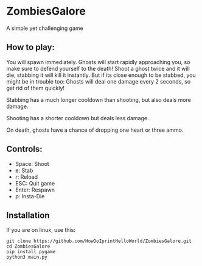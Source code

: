 # ZombiesGalore
A simple yet challenging game


## How to play:
You will spawn immediately. Ghosts will start rapidly approaching you, so 
make sure to defend yourself to the death! Shoot a ghost twice and it will die,
stabbing it will kill it instantly. But if its close enough to be stabbed, you might be in trouble
too: Ghosts will deal one damage every 2 seconds, so get rid of them quickly!

Stabbing has a much longer cooldown than shooting, but also deals more damage.

Shooting has a shorter cooldown but deals less damage.

On death, ghosts have a chance of dropping one heart or three ammo.

## Controls:
- Space:    Shoot
- e:        Stab
- r:        Reload
- ESC:      Quit game
- Enter:    Respawn
- p:        Insta-Die


## Installation
If you are on linux, use this:
```
git clone https://github.com/HowDoIprintHelloWorld/ZombiesGalore.git
cd ZombiesGalore
pip install pygame
python3 main.py
```
